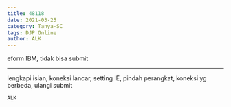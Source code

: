 ```yaml
---
title: 48118
date: 2021-03-25
category: Tanya-SC
tags: DJP Online
author: ALK
---
```


eform IBM, tidak bisa submit

---

lengkapi isian, koneksi lancar, setting IE, pindah perangkat, koneksi yg berbeda, ulangi submit

`ALK`

